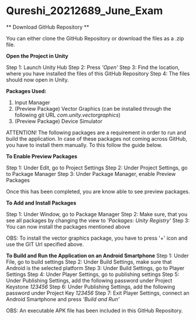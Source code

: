 # Qureshi_20212689_June_Exam
 
 ** Download GitHub Repository **
 
 You can either clone the GitHub Repository or download the files as a .zip file. 


 **Open the Project in Unity**

Step 1: Launch Unity Hub
Step 2: Press _'Open'_
Step 3: Find the location, where you have installed the files of this GitHub Repository
Step 4: The files should now open in Unity.


**Packages Used:**
 1. Input Manager 
 2. (Preview Package) Vector Graphics (can be installed through the following git URL _com.unity.vectorgraphics_)
 3. (Preview Package) Device Simulator

ATTENTION! 
The following packages are a requirement in order to run and build the application. In case of these packages not coming across GitHub, you have to install them manually. To this follow the guide below. 

**To Enable Preview Packages**

Step 1: Under Edit, go to Project Settings
Step 2: Under Project Settings, go to Package Manager 
Step 3: Under Package Manager, enable Preview Packages

Once this has been completed, you are know able to see preview packages. 


**To Add and Install Packages**

Step 1: Under Window, go to Package Manager
Step 2: Make sure, that you see all packages by changing the view to _'Packages: Unity Registry'_
Step 3: You can now install the packages mentioned above

OBS: To install the vector graphics package, you have to press '+' icon and use the GIT Url specified above. 


**To Build and Run the Application on an Android Smartphone**
Step 1: Under File, go to build settings
Step 2: Under Build Settings, make sure that Android is the selected platform
Step 3: Under Build Settings, go to Player Settings
Step 4: Under Player Settings, go to publishing settings
Step 5: Under Publishing Settings, add the following password under Project Keystone _123456_
Step 6: Under Publishing Settings, add the following password under Project Key _123456_
Step 7: Exit Player Settings, connect an Android Smartphone and press _'Build and Run'_

OBS: An executable APK file has been included in this GitHub Repository. 
